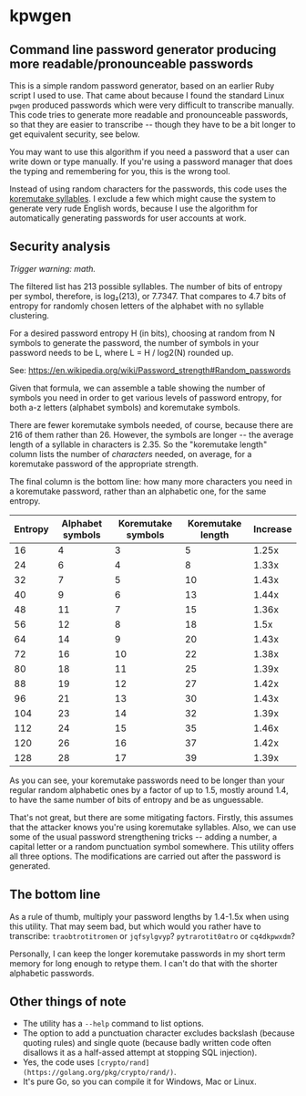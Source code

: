 # kpwgen

## Command line password generator producing more readable/pronounceable passwords

This is a simple random password generator, based on an earlier Ruby script I
used to use. That came about because I found the standard Linux `pwgen` produced
passwords which were very difficult to transcribe manually. This code tries to
generate more readable and pronounceable passwords, so that they are easier to
transcribe -- though they have to be a bit longer to get equivalent security,
see below.

You may want to use this algorithm if you need a password that a user can write 
down or type manually. If you're using a password manager that does the typing 
and remembering for you, this is the wrong tool.

Instead of using random characters for the passwords, this code uses the
[koremutake syllables](http://shorl.com/koremutake.php). I exclude a few which
might cause the system to generate very rude English words, because I use the 
algorithm for automatically generating passwords for user accounts at work.

## Security analysis

_Trigger warning: math._

The filtered list has 213 possible syllables. The number of bits of entropy per
symbol, therefore, is log₂(213), or 7.7347. That compares to 4.7 bits of
entropy for randomly chosen letters of the alphabet with no syllable clustering.

For a desired password entropy H (in bits), choosing at random from N symbols
to generate the password, the number of symbols in your password needs to be L,
where L = H / log2(N) rounded up.

See: <https://en.wikipedia.org/wiki/Password_strength#Random_passwords>

Given that formula, we can assemble a table showing the number of symbols you
need in order to get various levels of password entropy, for both a-z letters
(alphabet symbols) and koremutake symbols. 

There are fewer koremutake symbols needed, of course, because there are 216 of
them rather than 26. However, the symbols are longer -- the average length of a
syllable in characters is 2.35. So the "koremutake length" column lists the number of
_characters_ needed, on average, for a koremutake password of the appropriate strength.

The final column is the bottom line: how many more characters you need in a
koremutake password, rather than an alphabetic one, for the same entropy.

| Entropy | Alphabet symbols | Koremutake symbols | Koremutake length | Increase |
|---------|------------------|--------------------|-------------------|----------|
| 16 | 4 | 3 | 5 | 1.25x |
| 24 | 6 | 4 | 8 | 1.33x |
| 32 | 7 | 5 | 10 | 1.43x |
| 40 | 9 | 6 | 13 | 1.44x |
| 48 | 11 | 7 | 15 | 1.36x |
| 56 | 12 | 8 | 18 | 1.5x |
| 64 | 14 | 9 | 20 | 1.43x |
| 72 | 16 | 10 | 22 | 1.38x |
| 80 | 18 | 11 | 25 | 1.39x |
| 88 | 19 | 12 | 27 | 1.42x |
| 96 | 21 | 13 | 30 | 1.43x |
| 104 | 23 | 14 | 32 | 1.39x |
| 112 | 24 | 15 | 35 | 1.46x |
| 120 | 26 | 16 | 37 | 1.42x |
| 128 | 28 | 17 | 39 | 1.39x |

As you can see, your koremutake passwords need to be longer than your regular
random alphabetic ones by a factor of up to 1.5, mostly around 1.4, to have the
same number of bits of entropy and be as unguessable.

That's not great, but there are some mitigating factors. Firstly, this assumes
that the attacker knows you're using koremutake syllables. Also, we can use
some of the usual password strengthening tricks -- adding a number, a capital
letter or a random punctuation symbol somewhere. This utility offers all three
options. The modifications are carried out after the password is generated.

## The bottom line

As a rule of thumb, multiply your password lengths by 1.4-1.5x when using
this utility. That may seem bad, but which would you rather have to transcribe:
`traobtrotitromen` or `jqfsylgvyp`? `pytrarotit0atro` or `cq4dkpwxdm`?

Personally, I can keep the longer koremutake passwords in my short term memory
for long enough to retype them. I can't do that with the shorter alphabetic
passwords.

## Other things of note

 * The utility has a `--help` command to list options. 
 * The option to add a punctuation character excludes backslash (because
   quoting rules) and single quote (because badly written code often disallows it
   as a half-assed attempt at stopping SQL injection).
 * Yes, the code uses `[crypto/rand](https://golang.org/pkg/crypto/rand/)`.
 * It's pure Go, so you can compile it for Windows, Mac or Linux.

